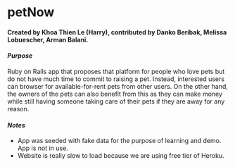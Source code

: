 # petNow
#### Created by Khoa Thien Le (Harry), contributed by Danko Beribak, Melissa Lobuescher, Arman Balani.

#### ***Purpose***
Ruby on Rails app that proposes that platform for people who love pets but do not have much time to commit to raising a pet. Instead, interested users can browser for available-for-rent pets from other users. On the other hand, the owners of the pets can also benefit from this as they can make money while still having someone taking care of their pets if they are away for any reason.

#### ***Notes***
- App was seeded with fake data for the purpose of learning and demo. App is not in use.
- Website is really slow to load because we are using free tier of Heroku.

